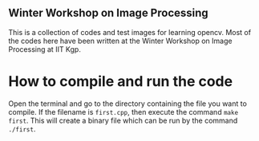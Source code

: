 ## Winter Workshop on Image Processing
This is a collection of codes and test images for learning opencv. Most of the codes here have been written at the Winter Workshop on Image Processing at IIT Kgp.
# How to compile and run the code
Open the terminal and go to the directory containing the file you want to compile. If the filename is `first.cpp`, then execute the command `make first`.
This will create a binary file which can be run by the command `./first`.

